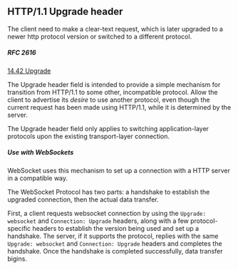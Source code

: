 ## HTTP/1.1 Upgrade header

The client need to make a clear-text request, which is later upgraded to a newer http protocol version or switched to a different protocol.

##### RFC 2616

[14.42 Upgrade](http://tools.ietf.org/html/rfc2616#section-14.42)

The Upgrade header field is intended to provide a simple mechanism for transition from HTTP/1.1 to some other, incompatible protocol.
Allow the client to advertise its *desire* to use another protocol, even though the current request has been made using HTTP/1.1, while it is determined by the server.

The Upgrade header field only applies to switching application-layer protocols upon the existing transport-layer connection.


##### Use with WebSockets

WebSocket uses this mechanism to set up a connection with a HTTP server in a compatible way.

The WebSocket Protocol has two parts: a handshake to establish the upgraded connection, then the actual data transfer.

First, a client requests websocket connection by using the `Upgrade: websocket` and `Connection: Upgrade` headers, along with a few protocol-specific headers to establish the version being used and set up a handshake.
The server, if it supports the protocol, replies with the same `Upgrade: websocket` and `Connection: Upgrade` headers and completes the handshake.
Once the handshake is completed successfully, data transfer bigins.
